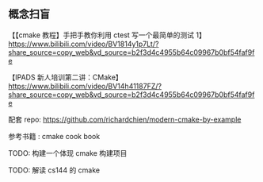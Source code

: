 ## 概念扫盲

【【cmake 教程】手把手教你利用 ctest 写一个最简单的测试 1】 https://www.bilibili.com/video/BV1814y1p7Lt/?share_source=copy_web&vd_source=b2f3d4c4955b64c09967b0bf54faf9fe

【IPADS 新人培训第二讲：CMake】 https://www.bilibili.com/video/BV14h41187FZ/?share_source=copy_web&vd_source=b2f3d4c4955b64c09967b0bf54faf9fe

配套 repo: https://github.com/richardchien/modern-cmake-by-example

参考书籍 : cmake cook book

TODO: 构建一个体现 cmake 构建项目

TODO: 解读 cs144 的 cmake
